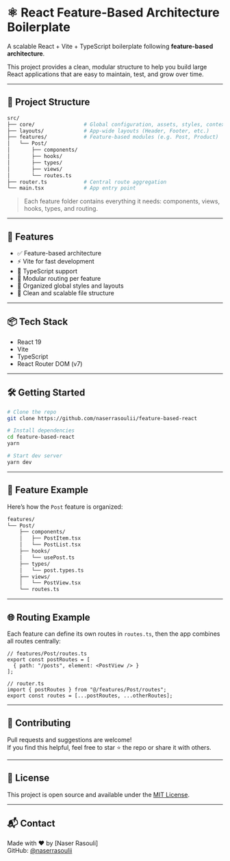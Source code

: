 # ⚛️ React Feature-Based Architecture Boilerplate

A scalable React + Vite + TypeScript boilerplate following **feature-based architecture**.

This project provides a clean, modular structure to help you build large React applications that are easy to maintain, test, and grow over time.

---

## 📁 Project Structure

```bash
src/
├── core/                # Global configuration, assets, styles, context
├── layouts/             # App-wide layouts (Header, Footer, etc.)
├── features/            # Feature-based modules (e.g. Post, Product)
│   └── Post/
│       ├── components/
│       ├── hooks/
│       ├── types/
│       ├── views/
│       └── routes.ts
├── router.ts            # Central route aggregation
└── main.tsx             # App entry point
```

> Each feature folder contains everything it needs: components, views, hooks, types, and routing.

---

## 🚀 Features

- ✅ Feature-based architecture
- ⚡️ Vite for fast development
- 🧠 TypeScript support
- 🔀 Modular routing per feature
- 🎨 Organized global styles and layouts
- 🧱 Clean and scalable file structure

---

## 📦 Tech Stack

- React 19
- Vite
- TypeScript
- React Router DOM (v7)

---

## 🛠️ Getting Started

```bash
# Clone the repo
git clone https://github.com/naserrasoulii/feature-based-react

# Install dependencies
cd feature-based-react
yarn

# Start dev server
yarn dev
```

---

## 📂 Feature Example

Here’s how the `Post` feature is organized:

```bash
features/
└── Post/
    ├── components/
    │   ├── PostItem.tsx
    │   └── PostList.tsx
    ├── hooks/
    │   └── usePost.ts
    ├── types/
    │   └── post.types.ts
    ├── views/
    │   └── PostView.tsx
    └── routes.ts
```

---

## 🌐 Routing Example

Each feature can define its own routes in `routes.ts`, then the app combines all routes centrally:

```tsx
// features/Post/routes.ts
export const postRoutes = [
  { path: "/posts", element: <PostView /> }
];

// router.ts
import { postRoutes } from "@/features/Post/routes";
export const routes = [...postRoutes, ...otherRoutes];
```

---

## 🤝 Contributing

Pull requests and suggestions are welcome!  
If you find this helpful, feel free to star ⭐ the repo or share it with others.

---

## 📄 License

This project is open source and available under the [MIT License](LICENSE).

---

## 📬 Contact

Made with ❤️ by [Naser Rasouli]  
GitHub: [@naserrasoulii](https://github.com/naserrasoulii)